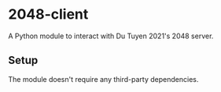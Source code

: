 # 2048-client

A Python module to interact with Du Tuyen 2021's 2048 server.

## Setup

The module doesn't require any third-party dependencies. 
